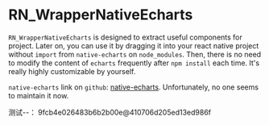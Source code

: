 # RN_WrapperNativeEcharts

`RN_WrapperNativeEcharts` is designed to extract useful components for project. Later on, you can use it by dragging it into your react native project without `import` from `native-echarts` on `node_modules`. Then, there is no need to modify the content of `echarts` frequently after `npm install` each time. It's really highly customizable by yourself.

`native-echarts` link on `github`: [native-echarts](https://github.com/somonus/react-native-echarts). Unfortunately, no one seems to maintain it now. 


测试--： 9fcb4e026483b6b2b00e@410706d205ed13ed986f

